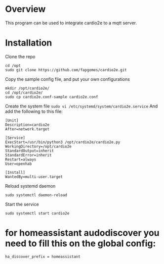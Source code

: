 # Overview

This program can be used to integrate cardio2e to a mqtt server.

# Installation
Clone the repo
```
cd /opt
sudo git clone https://github.com/fapgomes/cardio2e.git
```
Copy the sample config file, and put your own configurations
```
mkdir /opt/cardio2e/
cd /opt/cardio2e/
sudo cp cardio2e.conf-sample cardio2e.conf
```
Create the system file
```sudo vi /etc/systemd/system/cardio2e.service```
And add the following to this file:
```
[Unit]
Description=cardio2e
After=network.target

[Service]
ExecStart=/usr/bin/python3 /opt/cardio2e/cardio2e.py
WorkingDirectory=/opt/cardio2e
StandardOutput=inherit
StandardError=inherit
Restart=always
User=openhab

[Install]
WantedBy=multi-user.target
```
Reload systemd daemon
```
sudo systemctl daemon-reload
```
Start the service
```
sudo systemctl start cardio2e
```
# for homeassistant audodiscover you need to fill this on the global config:
```
ha_discover_prefix = homeassistant
```
